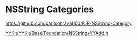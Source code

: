 # NSString Categories

<https://github.com/paritsohraval100/PJR-NSString-Category>

[YYKit/YYKit/Base/Foundation/NSString+YYAdd.h](https://github.com/ibireme/YYKit/blob/master/YYKit/Base/Foundation/NSString%2BYYAdd.h)
